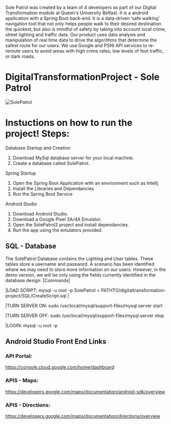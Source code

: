 Sole Patrol was created by a team of 4 developers as part of our Digital Transformation module at Queen's University Belfast. It is a android application with a Spring Boot back-end. It is a data-driven ‘safe walking’ navigation tool that not only helps people walk to their desired destination the quickest, but also is mindful of safety by taking into account local crime, street lighting and traffic data. Our product uses data analysis and manipulation of real time data to drive the algorithms that determine the safest route for our users. We use Google and PSNI API services to re-reroute users to avoid areas with high crime rates, low levels of foot traffic, or dark roads.

# DigitalTransformationProject - Sole Patrol
![SolePatrol](https://ibb.co/7WZrcXt)

# Instuctions on how to run the project! Steps: 
Database Startup and Creation
1. Download MySql database server for your local machine. 
2. Create a database called SolePatrol. 

Spring Startup 
1. Open the Spring Boot Application with an envrionment such as Intellj. 
2. Install the Libraries and Dependancies 
3. Run the Spring Boot Service 

Android Studio
1. Download Android Studio. 
2. Download a Google Pixel 3A/4A Emulator. 
3. Open the SolePatrol2 project and install dependancies.
4. Run the app using the emulators provided. 


## SQL - Database
The SolePatrol Database contains the Lighting and User tables. These tables store a username and password. A scenario has been identified where we may need to store more information on our users. However, in the demo version, we will be only using the fields currently identified in the database design.
|Commands|

|LOAD SCRIPT: mysql -u root -p SolePatrol < PATHTO/digitaltransformation-project/SQL/CreateScript.sql  |

|TURN SERVER ON: sudo /usr/local/mysql/support-files/mysql.server start

|TURN SERVER OFF: sudo /usr/local/mysql/support-files/mysql.server stop

|LOGIN: mysql -u root -p

## Android Studio Front End Links 
### API Portal: 
https://console.cloud.google.com/home/dashboard
### APIS - Maps: 
https://developers.google.com/maps/documentation/android-sdk/overview 
### APIS - Directions: 
https://developers.google.com/maps/documentation/directions/overview 

